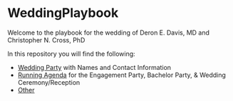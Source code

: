 # WeddingPlaybook
Welcome to the playbook for the wedding of Deron E. Davis, MD and Christopher N. Cross, PhD

In this repository you will find the following:
- [Wedding Party](https://github.com/chriscross11/WeddingPlaybook/blob/master/WeddingParty) with Names and Contact Information
- [Running Agenda](https://github.com/chriscross11/WeddingPlaybook/blob/master/RunningAgenda) for the Engagement Party, Bachelor Party, & Wedding Ceremony/Reception 
- [Other](https://github.com/chriscross11/WeddingPlaybook/blob/master/Other) 
